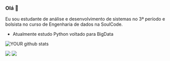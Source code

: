 

### Olá 👋
Eu sou estudante de análise e desenvolvimento de sistemas no 3ª período e bolsista no curso de Engenharia de dados na SoulCode.
- Atualmente estudo Python voltado para BigData

![YOUR github stats](https://github-readme-stats.vercel.app/api?username=bmob98)

[<img src="https://img.shields.io/badge/linkedin-%230077B5.svg?&style=for-the-badge&logo=linkedin&logoColor=white" />](https://www.linkedin.com/in/b%C3%A1rbara-maria-6b3553196/) [<img src = "https://img.shields.io/badge/instagram-%23E4405F.svg?&style=for-the-badge&logo=instagram&logoColor=white">](https://www.instagram.com/maria.baabi/)
